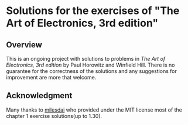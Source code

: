 # Solutions for the exercises of "The Art of Electronics, 3rd edition"
## Overview
This is an ongoing project with solutions to problems in *The Art of Electronics, 3rd edition* by Paul Horowitz and Winfield Hill. There is no guarantee for the correctness of the solutions and any suggestions for improvement are more that welcome.

## Acknowledgment
Many thanks to [milesdai](https://github.com/milesdai/TAoE3Solutions) who provided under the MIT license most of the chapter 1 exercise solutions(up to 1.30).
